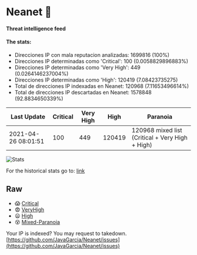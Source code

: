 # Neanet :hocho:
#### Threat intelligence feed
#### The stats:

- Direcciones IP con mala reputacion analizadas: 1699816 (100%)
- Direcciones IP determinadas como 'Critical':  100 (0.0058829896883%)
- Direcciones IP determinadas como 'Very High':  449 (0.0264146237004%)
- Direcciones IP determinadas como 'High':  120419 (7.08423735275)
- Total de direcciones IP indexadas en Neanet:  120968 (7.11653496614%)
- Total de direcciones IP descartadas en Neanet:  1578848 (92.8834650339%)

| Last Update | Critical | Very High | High | Paranoia |
| --- | --- | --- | --- | --- |
| 2021-04-26 08:01:51 | 100 | 449 | 120419 | 120968 mixed list (Critical + Very High + High)|

![Stats](https://docs.google.com/spreadsheets/d/e/2PACX-1vSnaNMIXVabIpDJjufMlzH7poXnshF3mgd8Is1g9ytUEzVsP5my4Trn8f-xkoLLQ38xpL3HtmUexLo6/pubchart?oid=501124687&format=image)

For the historical stats go to: [link](/stats.csv)
## Raw
- :scream: [Critical](https://raw.githubusercontent.com/JavaGarcia/Neanet/master/blacklists/neanet_critical.txt)
- :fearful: [VeryHigh](https://raw.githubusercontent.com/JavaGarcia/Neanet/master/blacklists/neanet_veryHigh.txtt)
- :frowning: [High](https://raw.githubusercontent.com/JavaGarcia/Neanet/master/blacklists/neanet_high.txt)
- :dizzy_face: [Mixed-Paranoia](https://raw.githubusercontent.com/JavaGarcia/Neanet/master/blacklists/neanet_all.txt)


Your IP is indexed? You may request to takedown. [https://github.com/JavaGarcia/Neanet/issues](https://github.com/JavaGarcia/Neanet/issues)









































































































































































































































































































































































































































































































































































































































































































































































































































































































































































































































































































































































































































































































































































































































































































































































































































































































































































































































































































































































































































































































































































































































































































































































































































































































































































































































































































































































































































































































































































































































































































































































































































































































































































































































































































































































































































































































































































































































































































































































































































































































































































































































































































































































































































































































































































































































































































































































































































































































































































































































































































































































































































































































































































































































































































































































































































































































































































































































































































































































































































































































